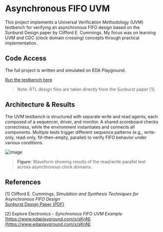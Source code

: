 # Asynchronous FIFO UVM

This project implements a Universal Verification Methodology (UVM) testbench for verifying an asynchronous FIFO design based on the Sunburst Design paper by Clifford E. Cummings. My focus was on learning UVM and CDC (clock domain crossing) concepts through practical implementation.

## Code Access
The full project is written and simulated on EDA Playground.

[Run the testbench here](https://edaplayground.com/x/YdkP)

> Note: RTL design files are taken directly from the Sunburst paper [1].

## Architecture & Results
The UVM testbench is structured with separate write and read agents, each composed of a sequencer, driver, and monitor. A shared scoreboard checks correctness, while the environment instantiates and connects all components. Multiple tests trigger different sequence patterns (e.g., write-only, read-only, fill-then-empty, parallel) to verify FIFO behavior under various conditions.

![image](https://github.com/user-attachments/assets/c1210b14-921d-4bda-b5e9-edd69dcdb23f)
> **Figure**: Waveform showing results of the read/write parallel test across asynchronous clock domains.

## References

[1] Clifford E. Cummings, *Simulation and Synthesis Techniques for Asynchronous FIFO Design*  
    [Sunburst Design Paper (PDF)](http://www.sunburst-design.com/papers/CummingsSNUG2002SJ_FIFO1.pdf)  

[2] Explore Electronics – *Synchronous FIFO UVM Example*  
    [https://www.edaplayground.com/x/sKnN](https://www.edaplayground.com/x/sKnN)  




